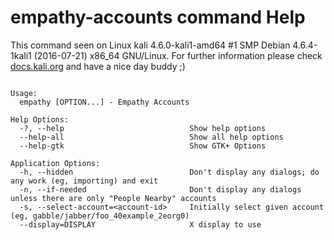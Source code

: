 # empathy-accounts command Help
 
 This command seen on Linux kali 4.6.0-kali1-amd64 #1 SMP Debian 4.6.4-1kali1 (2016-07-21) x86_64 GNU/Linux. For further information please check [docs.kali.org](docs.kali.org) and have a nice day buddy ;) 

~~~

Usage:
  empathy [OPTION...] - Empathy Accounts

Help Options:
  -?, --help                            Show help options
  --help-all                            Show all help options
  --help-gtk                            Show GTK+ Options

Application Options:
  -h, --hidden                          Don't display any dialogs; do any work (eg, importing) and exit
  -n, --if-needed                       Don't display any dialogs unless there are only "People Nearby" accounts
  -s, --select-account=<account-id>     Initially select given account (eg, gabble/jabber/foo_40example_2eorg0)
  --display=DISPLAY                     X display to use


~~~
